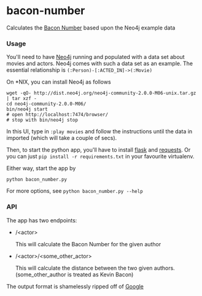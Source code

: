 bacon-number
============

Calculates the [Bacon Number](http://en.wikipedia.org/wiki/Bacon_number#Bacon_numbers) based upon the Neo4j example data

### Usage ###

You'll need to have [Neo4j](http://www.neo4j.org/) running and populated with a data set about movies and actors.
Neo4j comes with such a data set as an example. The essential relationship is `(:Person)-[:ACTED_IN]->(:Movie)`

On *NIX, you can install Neo4j as follows

    wget -qO- http://dist.neo4j.org/neo4j-community-2.0.0-M06-unix.tar.gz | tar xzf -
    cd neo4j-community-2.0.0-M06/
    bin/neo4j start
    # open http://localhost:7474/browser/
    # stop with bin/neo4j stop

In this UI, type in `:play movies` and follow the instructions until the data in imported
(which will take a couple of secs).

Then, to start the python app, you'll have to install [flask](http://flask.pocoo.org/docs/installation/) and
[requests](http://www.python-requests.org/en/v2.0-0/user/install/#install).
Or you can just `pip install -r requirements.txt` in your favourite virtualenv.

Either way, start the app by

    python bacon_number.py

For more options, see `python bacon_number.py --help`

### API

The app has two endpoints:

- /\<actor>

  This will calculate the Bacon Number for the given author

- /\<actor>/\<some\_other\_actor>

  This will calculate the distance between the two given authors. (some\_other\_author is treated as Kevin Bacon)

The output format is shamelessly ripped off of [Google](https://www.google.com/#q=bacon+number+of+keanu+reeves)
